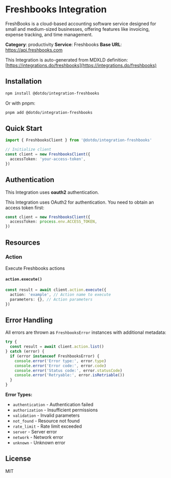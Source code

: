 # Freshbooks Integration

FreshBooks is a cloud-based accounting software service designed for small and medium-sized businesses, offering features like invoicing, expense tracking, and time management.

**Category**: productivity
**Service**: Freshbooks
**Base URL**: https://api.freshbooks.com

This Integration is auto-generated from MDXLD definition: [https://integrations.do/freshbooks](https://integrations.do/freshbooks)

## Installation

```bash
npm install @dotdo/integration-freshbooks
```

Or with pnpm:

```bash
pnpm add @dotdo/integration-freshbooks
```

## Quick Start

```typescript
import { FreshbooksClient } from '@dotdo/integration-freshbooks'

// Initialize client
const client = new FreshbooksClient({
  accessToken: 'your-access-token',
})
```

## Authentication

This Integration uses **oauth2** authentication.

This Integration uses OAuth2 for authentication. You need to obtain an access token first:

```typescript
const client = new FreshbooksClient({
  accessToken: process.env.ACCESS_TOKEN,
})
```

## Resources

### Action

Execute Freshbooks actions

#### `action.execute()`

```typescript
const result = await client.action.execute({
  action: 'example', // Action name to execute
  parameters: {}, // Action parameters
})
```

## Error Handling

All errors are thrown as `FreshbooksError` instances with additional metadata:

```typescript
try {
  const result = await client.action.list()
} catch (error) {
  if (error instanceof FreshbooksError) {
    console.error('Error type:', error.type)
    console.error('Error code:', error.code)
    console.error('Status code:', error.statusCode)
    console.error('Retryable:', error.isRetriable())
  }
}
```

**Error Types:**

- `authentication` - Authentication failed
- `authorization` - Insufficient permissions
- `validation` - Invalid parameters
- `not_found` - Resource not found
- `rate_limit` - Rate limit exceeded
- `server` - Server error
- `network` - Network error
- `unknown` - Unknown error

## License

MIT
